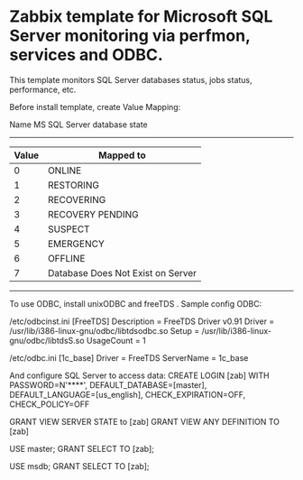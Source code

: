 # Zabbix template for Microsoft SQL Server monitoring via perfmon, services and ODBC.

This template monitors SQL Server databases status, jobs status, performance,  etc.

Before install template, create Value Mapping:

Name    MS SQL Server database state

----------------------
|Value    |Mapped to
|---------|----------
|0        |ONLINE
|1        |RESTORING
|2        |RECOVERING
|3        |RECOVERY PENDING
|4        |SUSPECT
|5        |EMERGENCY
|6        |OFFLINE
|7        |Database Does Not Exist on Server
------------------------


To use ODBC, install unixODBC and freeTDS .
Sample config ODBC:

/etc/odbcinst.ini
[FreeTDS]
Description = FreeTDS Driver v0.91
Driver = /usr/lib/i386-linux-gnu/odbc/libtdsodbc.so
Setup = /usr/lib/i386-linux-gnu/odbc/libtdsS.so
UsageCount = 1


/etc/odbc.ini
[1c_base]
Driver = FreeTDS
ServerName = 1c_base

And configure SQL Server to access data:
CREATE LOGIN [zab] WITH PASSWORD=N'****', DEFAULT_DATABASE=[master], DEFAULT_LANGUAGE=[us_english], CHECK_EXPIRATION=OFF, CHECK_POLICY=OFF

GRANT VIEW SERVER STATE to [zab]
GRANT VIEW ANY DEFINITION TO [zab]

USE master;
GRANT SELECT TO [zab];

USE msdb;
GRANT SELECT TO [zab];

